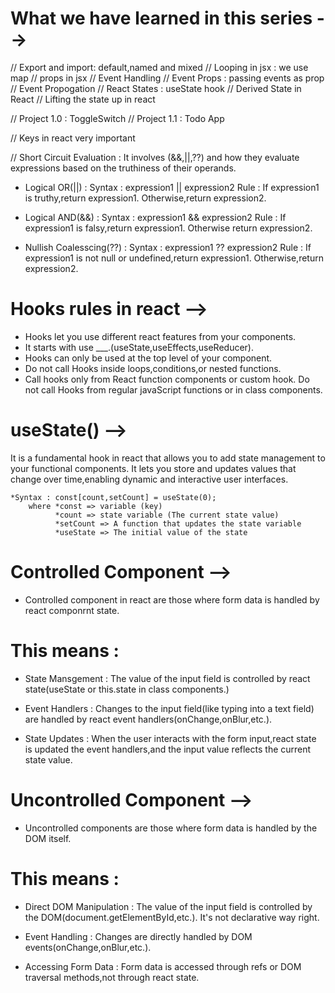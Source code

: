 # What we have learned in this series -->
// Export and import: default,named and mixed
// Looping in jsx : we use map
// props in jsx
// Event Handling
// Event Props : passing events as prop
// Event Propogation
// React States : useState hook
// Derived State in React
// Lifting the state up in react

// Project 1.0 : ToggleSwitch 
// Project 1.1 : Todo App 

// Keys in react very important
 
// Short Circuit Evaluation : It involves (&&,||,??) and how they evaluate expressions based on the truthiness of their operands.

* Logical OR(||) : Syntax : expression1 || expression2
Rule : If expression1 is truthy,return expression1. Otherwise,return expression2.

* Logical AND(&&) : Syntax : expression1 && expression2
Rule : If expression1 is falsy,return expression1. Otherwise return expression2.

* Nullish Coalesscing(??) : Syntax : expression1 ?? expression2
Rule : If expression1 is not null or undefined,return expression1. Otherwise,return expression2.

# Hooks rules in react -->

* Hooks let you use different react features from your components.
* It starts with use ___.(useState,useEffects,useReducer).
* Hooks can only be used at the top level of your component.
* Do not call Hooks inside loops,conditions,or nested functions.
* Call hooks only from React function components or custom hook. Do not call Hooks from regular javaScript functions or in class components.

# useState() -->

It is a fundamental hook in react that allows you to add state management to your functional components. It lets you store and updates values that change over time,enabling dynamic and interactive user interfaces.

    *Syntax : const[count,setCount] = useState(0);
        where *const => variable (key)
              *count => state variable (The current state value)
              *setCount => A function that updates the state variable
              *useState => The initial value of the state 

# Controlled Component -->

* Controlled component in react are those where form data is handled by react componrnt state.

# This means : 

* State Mansgement : The value of the input field is controlled by react state(useState or this.state in class components.)

* Event Handlers : Changes to the input field(like typing into a text field) are handled by react event handlers(onChange,onBlur,etc.).

* State Updates : When the user interacts with the form input,react state is updated the event handlers,and the input value reflects the current state value.

# Uncontrolled Component -->

* Uncontrolled components are those where form data is handled by the DOM itself.

# This means : 

* Direct DOM Manipulation : The value of the input field is controlled by the DOM(document.getElementById,etc.). It's not declarative way right.

* Event Handling : Changes are directly handled by DOM events(onChange,onBlur,etc.).

* Accessing Form Data : Form data is accessed through refs or DOM traversal methods,not through react state.